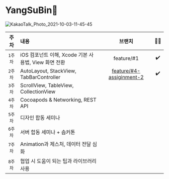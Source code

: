 # YangSuBin👾

![KakaoTalk_Photo_2021-10-03-11-45-45](https://user-images.githubusercontent.com/81167570/135737963-d64c26b8-1f33-4456-ad5f-e308bb5a1d39.png)

| 주차 | 내용 | 브랜치 | 🤷‍♀️ |
|:------:|:------|:------:|:------:|
|`1주차`| iOS 컴포넌트 이해, Xcode 기본 사용법, View 화면 전환| feature/#1 | ✔️ |
|`2주차`| AutoLayout, StackView, TabBarController | [feature/#4-assiginment-2](https://github.com/29th-WE-SOPT-iOS-Part/YangSuBin/tree/feature/%234-assignment-2)|✔️|
|`3주차`| ScrollView, TableView, CollectionView | | | 
|`4주차`| Cocoapods & Networking, REST API | | | 
|`5주차`| 디자인 합동 세미나 | | | 
|`6주차`| 서버 합동 세미나 + 솝커톤 | | | 
|`7주차`| Animation과 제스처, 데이터 전달 심화 | | | 
|`8주차`| 협업 시 도움이 되는 팁과 라이브러리 사용 | | | 
